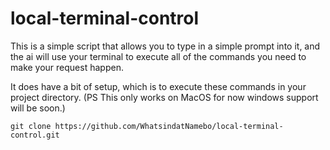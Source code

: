 # local-terminal-control

This is a simple script that allows you to type in a simple prompt into it, and the ai will use your terminal to execute all of the commands you need to make your request happen.

It does have a bit of setup, which is to execute these commands in your project directory.
(PS This only works on MacOS for now windows support will be soon.)

```
git clone https://github.com/WhatsindatNamebo/local-terminal-control.git
```

